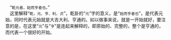 &emsp;“``乾元者，始而亨者也。``”<br>&emsp;这里解释“``乾，元、亨、利、贞``”，乾卦的“``元``”字的意义，是“``始而亨者也``”，是代表元始，同时代表元始就是大吉大利、亨通的。如以做事来说，就是一开始就好，要注意的是，在这里“``元``”与“``亨``”是连起来解释的，即原始的、完整的，整个是亨通的，而代表一个很好的开始。<br>